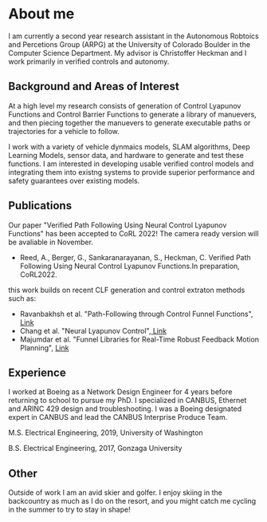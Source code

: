 # About me
I am currently a second year research assistant in the Autonomous Robtoics and Percetions Group (ARPG) at the University of Colorado Boulder in the Computer Science Department. My advisor is Christoffer Heckman and I work primarily in verified controls and autonomy.

## Background and Areas of Interest
At a high level my research consists of generation of Control Lyapunov Functions and Control Barrier Functions to generate a library of manuevers, and then piecing together the manuevers to generate executable paths or trajectories for a vehicle to follow. 

I work with a variety of vehicle dynmaics models, SLAM algorithms, Deep Learning Models, sensor data, and hardware to generate and test these functions. I am interested in developing usable verified control models and integrating them into existng systems to provide superior performance and safety guarantees over existing models.

## Publications
Our paper "Verified Path Following Using Neural Control Lyapunov Functions" has been accepted to CoRL 2022! The camera ready version will be avaliable in November.

* Reed, A., Berger, G., Sankaranarayanan, S., Heckman, C. Verified Path Following Using Neural Control Lyapunov Functions.In preparation, CoRL2022.

this work builds on recent CLF generation and control extraton methods such as:

* Ravanbakhsh et al.  "Path-Following through Control Funnel Functions", <a href="https://arxiv.org/pdf/1804.05288.pdf"> Link </a> 
* Chang et al. "Neural Lyapunov Control",<a href="https://arxiv.org/abs/2005.00611"> Link </a>  
* Majumdar et al. "Funnel Libraries for Real-Time Robust Feedback Motion Planning", <a href="https://arxiv.org/abs/1601.04037"> Link </a>  


## Experience 
I worked at Boeing as a Network Design Engineer for 4 years before returning to school to pursue my PhD. I specialized in CANBUS, Ethernet and ARINC 429 design and troubleshooting. I was a Boeing designated expert in CANBUS and lead the CANBUS Interprise Produce Team.

M.S. Electrical Engineering, 2019, University of Washington

B.S. Electrical Engineering, 2017, Gonzaga University

## Other
Outside of work I am an avid skier and golfer. I enjoy skiing in the backcountry as much as I do on the resort, and you might catch me cycling in the summer to try to stay in shape!
